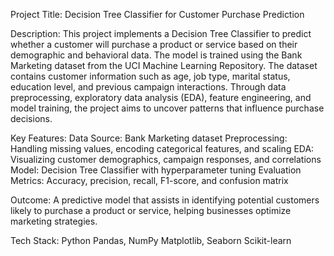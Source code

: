 Project Title: Decision Tree Classifier for Customer Purchase Prediction

Description:
This project implements a Decision Tree Classifier to predict whether a customer will purchase a product or service based on their demographic and behavioral data. The model is trained using the Bank Marketing dataset from the UCI Machine Learning Repository.
The dataset contains customer information such as age, job type, marital status, education level, and previous campaign interactions. Through data preprocessing, exploratory data analysis (EDA), feature engineering, and model training, the project aims to uncover patterns that influence purchase decisions.

Key Features:
Data Source: Bank Marketing dataset
Preprocessing: Handling missing values, encoding categorical features, and scaling
EDA: Visualizing customer demographics, campaign responses, and correlations
Model: Decision Tree Classifier with hyperparameter tuning
Evaluation Metrics: Accuracy, precision, recall, F1-score, and confusion matrix

Outcome:
A predictive model that assists in identifying potential customers likely to purchase a product or service, helping businesses optimize marketing strategies.

Tech Stack:
Python
Pandas, NumPy
Matplotlib, Seaborn
Scikit-learn
